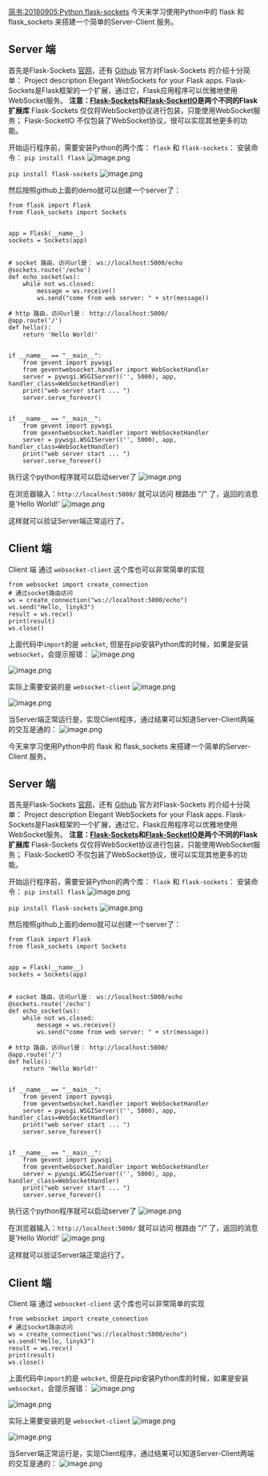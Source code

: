 [简书:20180905:Python flask-sockets](https://www.jianshu.com/p/ad79148f4c11)
今天来学习使用Python中的 flask 和 flask_sockets 来搭建一个简单的Server-Client 服务。

## Server 端
首先是Flask-Sockets  [官网](https://pypi.org/project/Flask-Sockets/)，还有 [Github](https://github.com/heroku-python/flask-sockets) 
官方对Flask-Sockets 的介绍十分简单：
       Project description
       Elegant WebSockets for your Flask apps.
Flask-Sockets是Flask框架的一个扩展，通过它，Flask应用程序可以优雅地使用WebSocket服务。
**注意：[Flask-Sockets](https://github.com/kennethreitz/flask-sockets)和[Flask-SocketIO](https://github.com/miguelgrinberg/Flask-SocketIO)是两个不同的Flask扩展库**
Flask-Sockets 仅仅将WebSocket协议进行包装，只能使用WebSocket服务；
Flask-SocketIO 不仅包装了WebSocket协议，很可以实现其他更多的功能。

开始运行程序前，需要安装Python的两个库： ```flask``` 和 ```flask-sockets```：
安装命令：
```pip install flask```
![image.png](https://upload-images.jianshu.io/upload_images/2833964-9f465eff0871692e.png?imageMogr2/auto-orient/strip%7CimageView2/2/w/1240)

```pip install flask-sockets```
![image.png](https://upload-images.jianshu.io/upload_images/2833964-682d048ae2876a78.png?imageMogr2/auto-orient/strip%7CimageView2/2/w/1240)

然后按照github上面的demo就可以创建一个server了：
```
from flask import Flask
from flask_sockets import Sockets


app = Flask(__name__)
sockets = Sockets(app)


# socket 路由，访问url是： ws://localhost:5000/echo
@sockets.route('/echo')
def echo_socket(ws):
    while not ws.closed:
        message = ws.receive()
        ws.send("come from web server: " + str(message))

# http 路由，访问url是： http://localhost:5000/
@app.route('/')
def hello():
    return 'Hello World!'


if __name__ == "__main__":
    from gevent import pywsgi
    from geventwebsocket.handler import WebSocketHandler
    server = pywsgi.WSGIServer(('', 5000), app, handler_class=WebSocketHandler)
    print("web server start ... ")
    server.serve_forever()


if __name__ == "__main__":
    from gevent import pywsgi
    from geventwebsocket.handler import WebSocketHandler
    server = pywsgi.WSGIServer(('', 5000), app, handler_class=WebSocketHandler)
    print("web server start ... ")
    server.serve_forever()
```

执行这个python程序就可以启动server了
![image.png](https://upload-images.jianshu.io/upload_images/2833964-016327b1335f6850.png?imageMogr2/auto-orient/strip%7CimageView2/2/w/1240)

在浏览器输入：```http://localhost:5000/``` 就可以访问 根路由 "/" 了，返回的消息是'Hello World!'
![image.png](https://upload-images.jianshu.io/upload_images/2833964-d1bcba313f96c834.png?imageMogr2/auto-orient/strip%7CimageView2/2/w/1240)

这样就可以验证Server端正常运行了。


## Client 端
Client 端 通过 ```websocket-client``` 这个库也可以非常简单的实现
```
from websocket import create_connection
# 通过socket路由访问
ws = create_connection("ws://localhost:5000/echo")
ws.send("Hello, linyk3")
result = ws.recv()
print(result)
ws.close()
```
上面代码中`import`的是 `webcket`, 但是在pip安装Python库的时候，如果是安装 `websocket`，会提示报错：
![image.png](https://upload-images.jianshu.io/upload_images/2833964-18f027c38aaa6119.png?imageMogr2/auto-orient/strip%7CimageView2/2/w/1240)

![image.png](https://upload-images.jianshu.io/upload_images/2833964-ca0d18000217b039.png?imageMogr2/auto-orient/strip%7CimageView2/2/w/1240)

实际上需要安装的是 `websocket-client`
![image.png](https://upload-images.jianshu.io/upload_images/2833964-f45750bacf99859b.png?imageMogr2/auto-orient/strip%7CimageView2/2/w/1240)

![image.png](https://upload-images.jianshu.io/upload_images/2833964-f41f8471d5ad1418.png?imageMogr2/auto-orient/strip%7CimageView2/2/w/1240)

当Server端正常运行是，实现Client程序，通过结果可以知道Server-Client两端的交互是通的：
![image.png](https://upload-images.jianshu.io/upload_images/2833964-cdf0cf42b254ab6b.png?imageMogr2/auto-orient/strip%7CimageView2/2/w/1240)






今天来学习使用Python中的 flask 和 flask_sockets 来搭建一个简单的Server-Client 服务。

## Server 端
首先是Flask-Sockets  [官网](https://pypi.org/project/Flask-Sockets/)，还有 [Github](https://github.com/heroku-python/flask-sockets) 
官方对Flask-Sockets 的介绍十分简单：
       Project description
       Elegant WebSockets for your Flask apps.
Flask-Sockets是Flask框架的一个扩展，通过它，Flask应用程序可以优雅地使用WebSocket服务。
**注意：[Flask-Sockets](https://github.com/kennethreitz/flask-sockets)和[Flask-SocketIO](https://github.com/miguelgrinberg/Flask-SocketIO)是两个不同的Flask扩展库**
Flask-Sockets 仅仅将WebSocket协议进行包装，只能使用WebSocket服务；
Flask-SocketIO 不仅包装了WebSocket协议，很可以实现其他更多的功能。

开始运行程序前，需要安装Python的两个库： ```flask``` 和 ```flask-sockets```：
安装命令：
```pip install flask```
![image.png](https://upload-images.jianshu.io/upload_images/2833964-9f465eff0871692e.png?imageMogr2/auto-orient/strip%7CimageView2/2/w/1240)

```pip install flask-sockets```
![image.png](https://upload-images.jianshu.io/upload_images/2833964-682d048ae2876a78.png?imageMogr2/auto-orient/strip%7CimageView2/2/w/1240)

然后按照github上面的demo就可以创建一个server了：
```
from flask import Flask
from flask_sockets import Sockets


app = Flask(__name__)
sockets = Sockets(app)


# socket 路由，访问url是： ws://localhost:5000/echo
@sockets.route('/echo')
def echo_socket(ws):
    while not ws.closed:
        message = ws.receive()
        ws.send("come from web server: " + str(message))

# http 路由，访问url是： http://localhost:5000/
@app.route('/')
def hello():
    return 'Hello World!'


if __name__ == "__main__":
    from gevent import pywsgi
    from geventwebsocket.handler import WebSocketHandler
    server = pywsgi.WSGIServer(('', 5000), app, handler_class=WebSocketHandler)
    print("web server start ... ")
    server.serve_forever()


if __name__ == "__main__":
    from gevent import pywsgi
    from geventwebsocket.handler import WebSocketHandler
    server = pywsgi.WSGIServer(('', 5000), app, handler_class=WebSocketHandler)
    print("web server start ... ")
    server.serve_forever()
```

执行这个python程序就可以启动server了
![image.png](https://upload-images.jianshu.io/upload_images/2833964-016327b1335f6850.png?imageMogr2/auto-orient/strip%7CimageView2/2/w/1240)

在浏览器输入：```http://localhost:5000/``` 就可以访问 根路由 "/" 了，返回的消息是'Hello World!'
![image.png](https://upload-images.jianshu.io/upload_images/2833964-d1bcba313f96c834.png?imageMogr2/auto-orient/strip%7CimageView2/2/w/1240)

这样就可以验证Server端正常运行了。


## Client 端
Client 端 通过 ```websocket-client``` 这个库也可以非常简单的实现
```
from websocket import create_connection
# 通过socket路由访问
ws = create_connection("ws://localhost:5000/echo")
ws.send("Hello, linyk3")
result = ws.recv()
print(result)
ws.close()
```
上面代码中`import`的是 `webcket`, 但是在pip安装Python库的时候，如果是安装 `websocket`，会提示报错：
![image.png](https://upload-images.jianshu.io/upload_images/2833964-18f027c38aaa6119.png?imageMogr2/auto-orient/strip%7CimageView2/2/w/1240)

![image.png](https://upload-images.jianshu.io/upload_images/2833964-ca0d18000217b039.png?imageMogr2/auto-orient/strip%7CimageView2/2/w/1240)

实际上需要安装的是 `websocket-client`
![image.png](https://upload-images.jianshu.io/upload_images/2833964-f45750bacf99859b.png?imageMogr2/auto-orient/strip%7CimageView2/2/w/1240)

![image.png](https://upload-images.jianshu.io/upload_images/2833964-f41f8471d5ad1418.png?imageMogr2/auto-orient/strip%7CimageView2/2/w/1240)

当Server端正常运行是，实现Client程序，通过结果可以知道Server-Client两端的交互是通的：
![image.png](https://upload-images.jianshu.io/upload_images/2833964-cdf0cf42b254ab6b.png?imageMogr2/auto-orient/strip%7CimageView2/2/w/1240)







